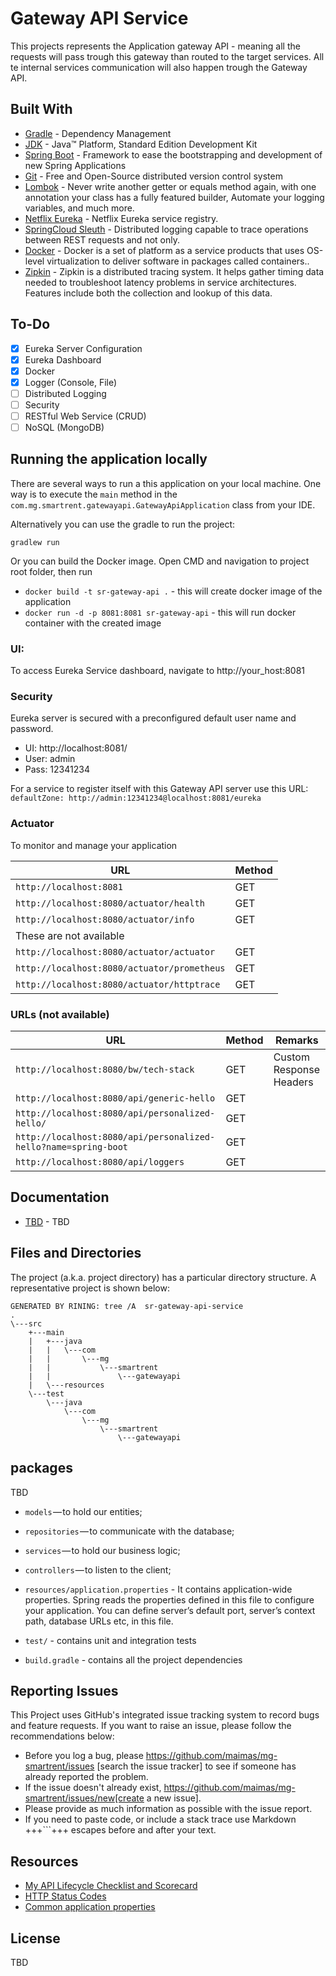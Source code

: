 # Gateway API Service

This projects represents the Application gateway API - meaning all the requests will pass trough this gateway than routed to the target services. 
All te internal services communication will also happen trough the Gateway API. 

## Built With

* 	[Gradle](https://gradle.com/) - Dependency Management
* 	[JDK](http://www.oracle.com/technetwork/java/javase/downloads/jdk8-downloads-2133151.html) - Java™ Platform, Standard Edition Development Kit 
* 	[Spring Boot](https://spring.io/projects/spring-boot) - Framework to ease the bootstrapping and development of new Spring Applications
* 	[Git](https://git-scm.com/) - Free and Open-Source distributed version control system 
* 	[Lombok](https://projectlombok.org/) - Never write another getter or equals method again, with one annotation your class has a fully featured builder, Automate your logging variables, and much more.
* 	[Netflix Eureka](https://spring.io/guides/gs/service-registration-and-discovery/) - Netflix Eureka service registry.
* 	[SpringCloud Sleuth](https://www.baeldung.com/spring-cloud-sleuth-single-application) - Distributed logging capable to trace operations between REST requests and not only.
* 	[Docker](https://www.docker.com/) - Docker is a set of platform as a service products that uses OS-level virtualization to deliver software in packages called containers..
* 	[Zipkin](https://www.zipkin.com/) - Zipkin is a distributed tracing system. It helps gather timing data needed to troubleshoot latency problems in service architectures. Features include both the collection and lookup of this data.

## To-Do

- [x] Eureka Server Configuration
- [x] Eureka Dashboard
- [x] Docker
- [x] Logger (Console, File)
- [ ] Distributed Logging
- [ ] Security
- [ ] RESTful Web Service (CRUD)
- [ ] NoSQL (MongoDB)

## Running the application locally

There are several ways to run a this application on your local machine.
One way is to execute the `main` method in the `com.mg.smartrent.gatewayapi.GatewayApiApplication` class from your IDE.


Alternatively you can use the gradle to run the project:

```shell
gradlew run
```

Or you can build the Docker image. Open CMD and navigation to project root folder, then run 
 * ``docker build -t sr-gateway-api .`` - this will create docker image of the application 
 * ``docker run -d -p 8081:8081 sr-gateway-api`` - this will run docker container with the created image

### UI:
To access Eureka Service dashboard, navigate to http://your_host:8081

### Security
Eureka server is secured with a preconfigured default user name and password.
* UI: http://localhost:8081/
* User: admin
* Pass: 12341234
 
 For a service to register itself with this Gateway API server use this URL: ``defaultZone: http://admin:12341234@localhost:8081/eureka``
 
### Actuator

To monitor and manage your application

|  URL |  Method |
|----------|--------------|
|`http://localhost:8081`  						| GET |
|`http://localhost:8080/actuator/health`    	| GET |
|`http://localhost:8080/actuator/info`      	| GET |
| These are not available 
|`http://localhost:8080/actuator/actuator`  | GET |
|`http://localhost:8080/actuator/prometheus`| GET |
|`http://localhost:8080/actuator/httptrace` | GET |

### URLs (not available)

|  URL |  Method | Remarks |
|----------|--------------|--------------|
|`http://localhost:8080/bw/tech-stack`                           | GET | Custom Response Headers|
|`http://localhost:8080/api/generic-hello`                       | GET | |
|`http://localhost:8080/api/personalized-hello/`                 | GET | |
|`http://localhost:8080/api/personalized-hello?name=spring-boot` | GET | |
|`http://localhost:8080/api/loggers`                             | GET | |


## Documentation

* [TBD](https://documenter.getpostman.com/view/2449187/RWTiwzb2) - TBD

## Files and Directories

The project (a.k.a. project directory) has a particular directory structure. A representative project is shown below:

```
GENERATED BY RINING: tree /A  sr-gateway-api-service
.
\---src
    +---main
    |   +---java
    |   |   \---com
    |   |       \---mg
    |   |           \---smartrent
    |   |               \---gatewayapi
    |   \---resources
    \---test
        \---java
            \---com
                \---mg
                    \---smartrent
                        \---gatewayapi

```

## packages
TBD
- `models` — to hold our entities;
- `repositories` — to communicate with the database;
- `services` — to hold our business logic;
- `controllers` — to listen to the client;

- `resources/application.properties` - It contains application-wide properties. Spring reads the properties defined in this file to configure your application. You can define server’s default port, server’s context path, database URLs etc, in this file.

- `test/` - contains unit and integration tests

- `build.gradle` - contains all the project dependencies
 
## Reporting Issues

This Project uses GitHub's integrated issue tracking system to record bugs and feature requests. If you want to raise an issue, please follow the recommendations below:

* Before you log a bug, please https://github.com/maimas/mg-smartrent/issues [search the issue tracker]
  to see if someone has already reported the problem.
* If the issue doesn't already exist, https://github.com/maimas/mg-smartrent/issues/new[create a new issue]. 
* Please provide as much information as possible with the issue report.
* If you need to paste code, or include a stack trace use Markdown +++```+++ escapes before and after your text. 
  
## Resources

* [My API Lifecycle Checklist and Scorecard](https://dzone.com/articles/my-api-lifecycle-checklist-and-scorecard)
* [HTTP Status Codes](https://www.restapitutorial.com/httpstatuscodes.html)
* [Common application properties](https://docs.spring.io/spring-boot/docs/current/reference/html/common-application-properties.html)


## License
TBD
<!--[![FOSSA Status](https://app.fossa.io/api/projects/git%2Bgithub.com%2FSpring-Boot-Framework%2FSpring-Boot-Application-Template.svg?type=large)](https://app.fossa.io/projects/git%2Bgithub.com%2FSpring-Boot-Framework%2FSpring-Boot-Application-Template?ref=badge_large)-->